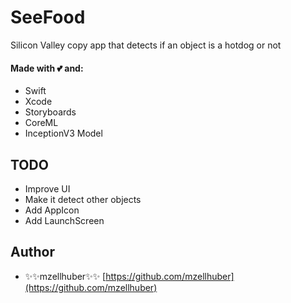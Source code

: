 # SeeFood

Silicon Valley copy app that detects if an object is a hotdog or not

#### Made with 💕 and:
* Swift
* Xcode
* Storyboards
* CoreML
* InceptionV3 Model

## TODO
* Improve UI
* Make it detect other objects
* Add AppIcon
* Add LaunchScreen


## Author

* ✨✨mzellhuber✨✨ [https://github.com/mzellhuber](https://github.com/mzellhuber)